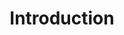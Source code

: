---
title: Introduction
position_number: 1
parameters:
  - name:
    content:
content_markdown: >-
  The access token is valid only for a limited time, indicated by the expiration
  time in the response attribute 'expires\_in'. Obtaining an Access Token is
  done via POST method, passing token parameters via the URL.


  #### Endpoint


  * POST /oauth/token
left_code_blocks:
  - code_block:
    title:
    language: json
right_code_blocks:
  - code_block:
    title:
    language:
---
